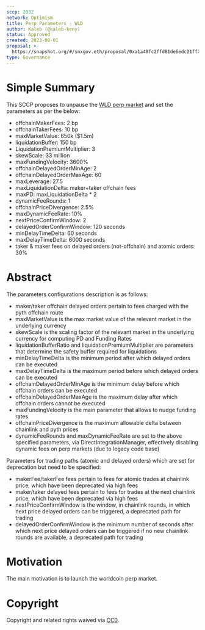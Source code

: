 ```yaml
---
sccp: 2032
network: Optimism
title: Perp Parameters - WLD
author: Kaleb (@kaleb-keny)
status: Approved
created: 2023-08-01
proposal: >-
  https://snapshot.org/#/snxgov.eth/proposal/0xa1a40fc2ffd81de6edc21ff25ec3cf8d3248f331ebb98f69ddda34b5fd32f1cf
type: Governance
---
```


# Simple Summary

This SCCP proposes to unpause the [WLD perp market](https://sips.synthetix.io/sips/sip-2028/) and set the parameters as per the below:
- offchainMakerFees: 2 bp
- offchainTakerFees: 10 bp
- maxMarketValue: 650k ($1.5m)
- liquidationBuffer: 150 bp
- LiquidationPremiumMultiplier: 3
- skewScale: 33 million
- maxFundingVelocity: 3600%
- offchainDelayedOrderMinAge: 2
- offchainDelayedOrderMaxAge: 60
- maxLeverage: 27.5
- maxLiquidationDelta: maker+taker offchain fees
- maxPD: maxLiquidationDelta * 2
- dynamicFeeRounds: 1
- offchainPriceDivergence: 2.5%
- maxDynamicFeeRate: 10%
- nextPriceConfirmWindow: 2
- delayedOrderConfirmWindow: 120 seconds
- minDelayTimeDelta: 60 seconds
- maxDelayTimeDelta: 6000 seconds
- taker & maker fees on delayed orders (not-offchain) and atomic orders: 30%

# Abstract

The parameters configurations description is as follows:

- maker/taker offchain delayed orders pertain to fees charged with the pyth offchain route
- maxMarketValue is the max market value of the relevant market in the underlying currency
- skewScale is the scaling factor of the relevant market in the underlying currency for computing PD and Funding Rates
- liquidationBufferRatio and liquidationPremiumMultiplier are parameters that determine the safety buffer required for liquidations
- minDelayTimeDelta is the minimum period after which delayed orders can be executed
- maxDelayTimeDelta is the maximum period before which delayed orders can be executed
- offchainDelayedOrderMinAge is the minimum delay before which offchain orders can be executed
- offchainDelayedOrderMaxAge is the maximum delay after which offchain orders cannot be executed
- maxFundingVelocity is the main parameter that allows to nudge funding rates
- offchainPriceDivergence is the maximum allowable delta between chainlink and pyth prices
- dynamicFeeRounds and maxDynamicFeeRate are set to the above specified parameters, via DirectIntegrationManager, effectively disabling dynamic fees on perp markets (due to legacy code base)

Parameters for trading paths (atomic and delayed orders) which are set for deprecation but need to be specified:
- makerFee/takerFee fees pertain to fees for atomic trades at chainlink price, which have been deprecated via high fees
- maker/taker delayed fees pertain to fees for trades at the next chainlink price, which have been deprecated via high fees
- nextPriceConfirmWindow is the window, in chainlink rounds, in which next price delayed orders can be triggered, a deprecated path for trading
- delayedOrderConfirmWindow is the minimum number of seconds after which next price delayed orders can be triggered if no new chainlink rounds are available, a deprecated path for trading

# Motivation

The main motivation is to launch the worldcoin perp market.


# Copyright

Copyright and related rights waived via [CC0](https://creativecommons.org/publicdomain/zero/1.0/).


